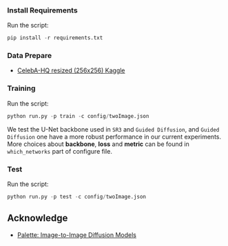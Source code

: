### Install Requirements
Run the script:
```python
pip install -r requirements.txt
```

### Data Prepare
- [CelebA-HQ resized (256x256) Kaggle](https://www.kaggle.com/datasets/badasstechie/celebahq-resized-256x256)

### Training
Run the script:
```python
python run.py -p train -c config/twoImage.json
```

We test the U-Net backbone used in `SR3` and `Guided Diffusion`,  and `Guided Diffusion` one have a more robust performance in our current experiments.  More choices about **backbone**, **loss** and **metric** can be found in `which_networks`  part of configure file.

### Test
 Run the script:
```python
python run.py -p test -c config/twoImage.json
```


## Acknowledge
- [Palette: Image-to-Image Diffusion Models](https://arxiv.org/pdf/2111.05826.pdf)


